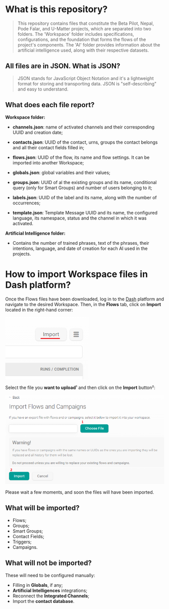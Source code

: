 # What is this repository?

> This repository contains files that constitute the Beta Pilot, Nepal, Pode Falar, and U-Matter projects, which are separated into two folders. The 'Workspace' folder includes specifications, configurations, and the foundation that forms the flows of the project's components. The 'AI' folder provides information about the artificial intelligence used, along with their respective datasets.

## All files are in JSON. What is JSON?

> JSON stands for JavaScript Object Notation and it's a lightweight format for storing and transporting data. JSON is "self-describing" and easy to understand.

## What does each file report?

**Workspace folder:**

+ **channels.json**: name of activated channels and their corresponding UUID and creation date;

+ **contacts.json**: UUID of the contact, urns, groups the contact belongs and all their contact fields filled in;

+ **flows.json**: UUID of the flow, its name and flow settings. It can be imported into another Workspace;

+ **globals.json**: global variables and their values;

+ **groups.json**: UUID of al the existing groups and its name, conditional query (only for Smart Groups) and number of users belonging to it;

+ **labels.json**: UUID of the label and its name, along with the number of occurrences;

+ **template.json**: Template Message UUID and its name, the configured language, its namespace, status and the channel in which it was activated.
	
**Artificial Intelligence folder:**

+ Contains the number of trained phrases, text of the phrases, their intentions, language, and date of creation for each AI used in the projects.  


# How to import Workspace files in Dash platform?

Once the Flows files have been downloaded, log in to the [Dash](https://dash.weni.ai/) platform and navigate to the desired Workspace. Then, in the **Flows** tab, click on **Import** located in the right-hand corner:

![](./imgs/1.png)

Select the file you **want to upload**¹ and then click on the **Import** button²:

![](./imgs/2.png)

Please wait a few moments, and soon the files will have been imported.

## What will be imported?
+ Flows;
+ Groups;
+ Smart Groups;
+ Contact Fields;
+ Triggers;
+ Campaigns. 

## What will not be imported?
These will need to be configured manually:
+ Filling in **Globals**, if any;
+ **Artificial Intelligences** integrations;
+ Reconnect the **Integrated Channels**;
+ Import the **contact database**.
